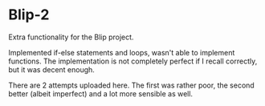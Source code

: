 # Blip-2
Extra functionality for the Blip project.

Implemented if-else statements and loops, wasn't able to implement functions. The implementation is not completely perfect if I recall correctly, but it was decent enough.

There are 2 attempts uploaded here. The first was rather poor, the second better (albeit imperfect) and a lot more sensible as well.

